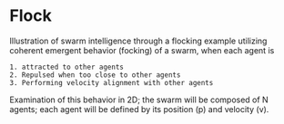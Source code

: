 # Flock




Illustration of swarm intelligence through a flocking example utilizing coherent emergent behavior (focking) of a swarm, when each agent is

    1. attracted to other agents
    2. Repulsed when too close to other agents
    3. Performing velocity alignment with other agents

Examination of this behavior in 2D; the swarm will be composed of N agents; each agent will be defined by its position (p) and velocity (v).

